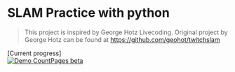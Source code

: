 # SLAM Practice with python
> This project is inspired by George Hotz Livecoding.
> Original project by George Hotz can be found at https://github.com/geohot/twitchslam

[Current progress]\
[![Demo CountPages beta](https://j.gifs.com/pQ4X3X.gif)](https://youtu.be/IP0-AicVcDk)
